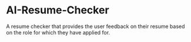 # AI-Resume-Checker
A resume checker that provides the user feedback on their resume based on the role for which they have applied for.
